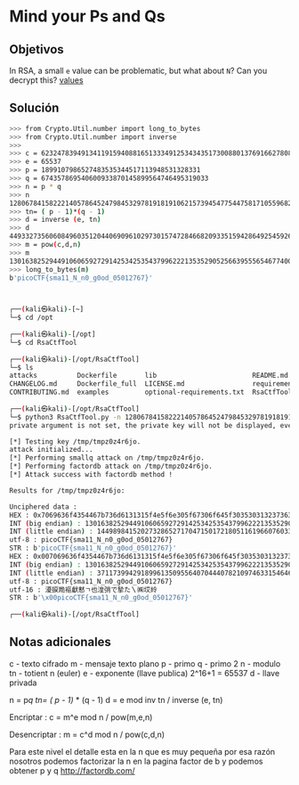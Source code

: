 # Mind your Ps and Qs

## Objetivos
In RSA, a small `e` value can be problematic, but what about `N`? Can you decrypt this? [values](https://mercury.picoctf.net/static/51d68e61bb41207a55f24e753f07c5a3/values)


## Solución 
```bash
>>> from Crypto.Util.number import long_to_bytes
>>> from Crypto.Util.number import inverse
>>> 
>>> c = 62324783949134119159408816513334912534343517300880137691662780895409992760262021
>>> e = 65537
>>> p = 1899107986527483535344517113948531328331
>>> q = 674357869540600933870145899564746495319033
>>> n = p * q 
>>> n
1280678415822214057864524798453297819181910621573945477544758171055968245116423923
>>> tn= ( p - 1)*(q - 1) 
>>> d = inverse (e, tn)
>>> d
449332735606084960351204406909610297301574728466820933515942864925459265983556193
>>> m = pow(c,d,n)
>>> m
13016382529449106065927291425342535437996222135352905256639555654677400177227645
>>> long_to_bytes(m)
b'picoCTF{sma11_N_n0_g0od_05012767}'



┌──(kali㉿kali)-[~]
└─$ cd /opt  
                                                                                                                    
┌──(kali㉿kali)-[/opt]
└─$ cd RsaCtfTool 
                                                                                                                    
┌──(kali㉿kali)-[/opt/RsaCtfTool]
└─$ ls
attacks          Dockerfile       lib                        README.md         sage
CHANGELOG.md     Dockerfile_full  LICENSE.md                 requirements.txt  setup.py
CONTRIBUTING.md  examples         optional-requirements.txt  RsaCtfTool.py     test.sh
                                                                                                                    
┌──(kali㉿kali)-[/opt/RsaCtfTool]
└─$ python3 RsaCtfTool.py -n 1280678415822214057864524798453297819181910621573945477544758171055968245116423923 -e 65537 --uncipher 62324783949134119159408816513334912534343517300880137691662780895409992760262021
private argument is not set, the private key will not be displayed, even if recovered.

[*] Testing key /tmp/tmpz0z4r6jo.
attack initialized...
[*] Performing smallq attack on /tmp/tmpz0z4r6jo.
[*] Performing factordb attack on /tmp/tmpz0z4r6jo.
[*] Attack success with factordb method !

Results for /tmp/tmpz0z4r6jo:

Unciphered data :
HEX : 0x7069636f4354467b736d6131315f4e5f6e305f67306f645f30353031323736377d
INT (big endian) : 13016382529449106065927291425342535437996222135352905256639555654677400177227645
INT (little endian) : 14498984152027328652717047150172180511619660760336976443081352114340772802947440
utf-8 : picoCTF{sma11_N_n0_g0od_05012767}
STR : b'picoCTF{sma11_N_n0_g0od_05012767}'
HEX : 0x007069636f4354467b736d6131315f4e5f6e305f67306f645f30353031323736377d
INT (big endian) : 13016382529449106065927291425342535437996222135352905256639555654677400177227645
INT (little endian) : 3711739942918996135095564070444078210974633154646265969428826141271237837554544640
utf-8 : picoCTF{sma11_N_n0_g0od_05012767}
utf-16 : 瀀捩䍯䙔獻慭ㄱ也湟弰で摯た〵㈱㘷紷
STR : b'\x00picoCTF{sma11_N_n0_g0od_05012767}'
                                                                                                                    
┌──(kali㉿kali)-[/opt/RsaCtfTool]


```

## Notas adicionales 
c - texto cifrado
m - mensaje texto plano
p  - primo 
q  - primo 2
n - modulo 
tn - totient n (euler)
e - exponente (llave publica) 2^16+1 = 65537
d - llave privada 


n = p*q
tn= ( p - 1)*  * (q - 1) 
d = e mod inv tn  / inverse (e, tn)

Encriptar : c = m^e mod n / pow(m,e,n) 

Desencriptar : m = c^d mod  n / pow(c,d,n)

Para este nivel el detalle esta en la n que es muy pequeña por esa razón nosotros podemos factorizar la n en la pagina factor de b 
y podemos obtener p y q  http://factordb.com/